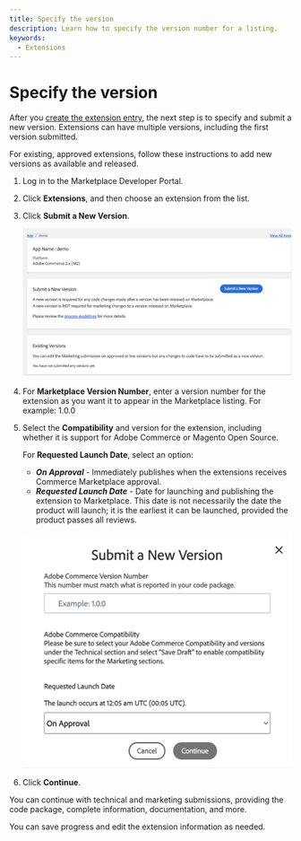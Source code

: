 ```yaml
---
title: Specify the version
description: Learn how to specify the version number for a listing.
keywords:
  - Extensions
---
```


# Specify the version

After you [create the extension entry](extension-create.md), the next step is to specify and submit a new version. Extensions can have multiple versions, including the first version submitted.

For existing, approved extensions, follow these instructions to add new versions as available and released.

1. Log in to the Marketplace Developer Portal.

1. Click **Extensions**, and then choose an extension from the list.

1. Click **Submit a New Version**.

    ![](../sellers/_images/submit-new-version.png)

1. For **Marketplace Version Number**, enter a version number for the extension as you want it to appear in the Marketplace listing. For example: 1.0.0

1. Select the **Compatibility** and version for the extension, including whether it is support for Adobe Commerce or Magento Open Source.

    For **Requested Launch Date**, select an option:

    -  ***On Approval*** - Immediately publishes when the extensions receives Commerce Marketplace approval.
    -  ***Requested Launch Date*** - Date for launching and publishing the extension to Marketplace. This date is not necessarily the date the product will launch; it is the earliest it can be launched, provided the product passes all reviews.

    ![](../sellers/_images/submit-new-version-detail.png)

1. Click **Continue**.

You can continue with technical and marketing submissions, providing the code package, complete information, documentation, and more.

You can save progress and edit the extension information as needed.
